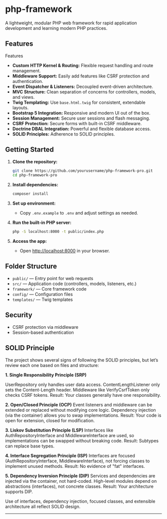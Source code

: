# php-framework

A lightweight, modular PHP web framework for rapid application development and learning modern PHP practices.

## Features

Features

- **Custom HTTP Kernel & Routing:** Flexible request handling and route management.
- **Middleware Support:** Easily add features like CSRF protection and authentication.
- **Event Dispatcher & Listeners:** Decoupled event-driven architecture.
- **MVC Structure:** Clean separation of concerns for controllers, models, and views.
- **Twig Templating:** Use `base.html.twig` for consistent, extendable layouts.
- **Bootstrap 5 Integration:** Responsive and modern UI out of the box.
- **Session Management:** Secure user sessions and flash messaging.
- **CSRF Protection:** Secure forms with built-in CSRF middleware.
- **Doctrine DBAL Integration:** Powerful and flexible database access.
- **SOLID Principles:** Adherence to SOLID principles.

## Getting Started

1. **Clone the repository:**
   ```bash
   git clone https://github.com/yourusername/php-framework-pro.git
   cd php-framework-pro
   ```

2. **Install dependencies:**
   ```bash
   composer install
   ```

3. **Set up environment:**
   - Copy `.env.example` to `.env` and adjust settings as needed.

4. **Run the built-in PHP server:**
   ```bash
   php -S localhost:8000 -t public/index.php
   ```

5. **Access the app:**
   - Open [http://localhost:8000](http://localhost:8000) in your browser.

## Folder Structure

- `public/` — Entry point for web requests
- `src/` — Application code (controllers, models, listeners, etc.)
- `framework/` — Core framework code
- `config/` — Configuration files
- `templates/` — Twig templates

## Security

- CSRF protection via middleware
- Session-based authentication

## SOLID Principle

The project shows several signs of following the SOLID principles, but let’s review each one based on files and structure:

**1. Single Responsibility Principle (SRP)**

UserRepository only handles user data access.
ContentLengthListener only sets the Content-Length header.
Middleware like VerifyCsrfToken only checks CSRF tokens.
Result: Your classes generally have one responsibility.

**2. Open/Closed Principle (OCP)**
Event listeners and middleware can be extended or replaced without modifying core logic.
Dependency injection (via the container) allows you to swap implementations.
Result: Your code is open for extension, closed for modification.

**3. Liskov Substitution Principle (LSP)**
Interfaces like AuthRepositoryInterface and MiddlewareInterface are used, so implementations can be swapped without breaking code.
Result: Subtypes can replace base types.

**4. Interface Segregation Principle (ISP)**
Interfaces are focused (AuthRepositoryInterface, MiddlewareInterface), not forcing classes to implement unused methods.
Result: No evidence of "fat" interfaces.

**5. Dependency Inversion Principle (DIP)**
Services and dependencies are injected via the container, not hard-coded.
High-level modules depend on abstractions (interfaces), not concrete classes.
Result: Your architecture supports DIP.

Use of interfaces, dependency injection, focused classes, and extensible architecture all reflect SOLID design.

---
